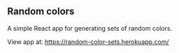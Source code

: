 ## Random colors

A simple React app for generating sets of random colors.


View app at:
https://random-color-sets.herokuapp.com/
